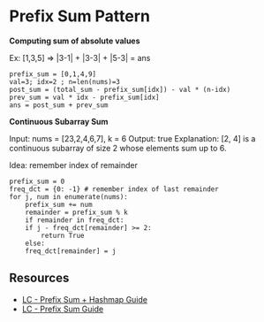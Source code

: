 # Prefix Sum Pattern

**Computing sum of absolute values**

Ex: [1,3,5] => |3-1| + |3-3| + |5-3| = ans

```
prefix_sum = [0,1,4,9]
val=3; idx=2 ; n=len(nums)=3
post_sum = (total_sum - prefix_sum[idx]) - val * (n-idx)
prev_sum = val * idx - prefix_sum[idx]
ans = post_sum + prev_sum
```

**Continuous Subarray Sum**

Input: nums = [23,2,4,6,7], k = 6
Output: true
Explanation: [2, 4] is a continuous subarray of size 2 whose elements sum up to 6.


Idea: remember index of remainder


```{python}
prefix_sum = 0
freq_dct = {0: -1} # remember index of last remainder
for j, num in enumerate(nums):
    prefix_sum += num
    remainder = prefix_sum % k
    if remainder in freq_dct:
	if j - freq_dct[remainder] >= 2:
	    return True
    else:
	freq_dct[remainder] = j
```

## Resources

- [LC - Prefix Sum + Hashmap Guide](https://leetcode.com/discuss/study-guide/5106455/master-prefix-sum-hash-map-technique)
- [LC - Prefix Sum Guide](https://leetcode.com/discuss/study-guide/4876248/prefix-sum-summary)


